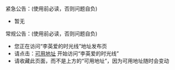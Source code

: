 紧急公告：(使用前必读，否则问题自负)          
* 暂无      

常规公告：(使用前必读，否则问题自负)        
* 您正在访问“李英爱的时光线”地址发布页          
* 请点击：[可用地址](http://op.sbb.zone:8890/) 开始访问“李英爱的时光线”           
* 请收藏此页面，而不是上方的“可用地址”，因为可用地址随时会变动                 
